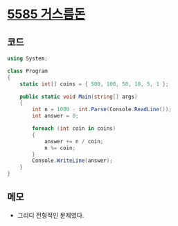 # [5585 거스름돈](https://www.acmicpc.net/problem/5585)

## 코드

```C#
using System;

class Program
{
    static int[] coins = { 500, 100, 50, 10, 5, 1 };

    public static void Main(string[] args)
    {
        int n = 1000 - int.Parse(Console.ReadLine());
        int answer = 0;

        foreach (int coin in coins)
        {
            answer += n / coin;
            n %= coin;
        }
        Console.WriteLine(answer);
    }
}
```



## 메모

- 그리디 전형적인 문제였다.

  